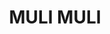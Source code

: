 ---
lastmod: '2025-04-06T06:05:20+00:00'
latitude: -28.41885533
layout: suburb
longitude: 152.5863114
postcode: '2476'
state: NSW
title: MULI MULI
url: /nsw/muli-muli/
---